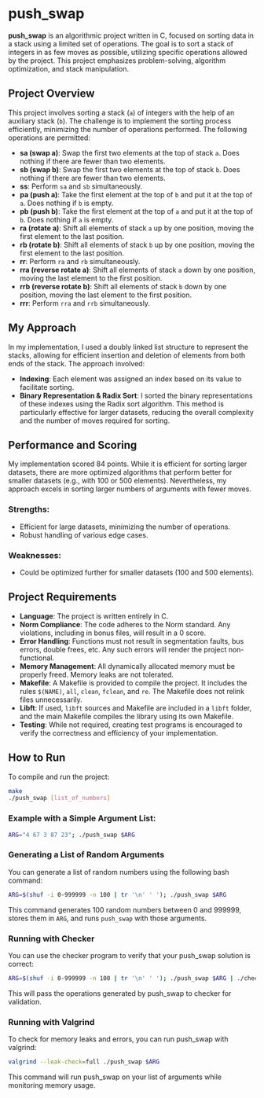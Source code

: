 # push_swap

**push_swap** is an algorithmic project written in C, focused on sorting data in a stack using a limited set of operations. The goal is to sort a stack of integers in as few moves as possible, utilizing specific operations allowed by the project. This project emphasizes problem-solving, algorithm optimization, and stack manipulation.

## Project Overview

This project involves sorting a stack (`a`) of integers with the help of an auxiliary stack (`b`). The challenge is to implement the sorting process efficiently, minimizing the number of operations performed. The following operations are permitted:

- **sa (swap a)**: Swap the first two elements at the top of stack `a`. Does nothing if there are fewer than two elements.
- **sb (swap b)**: Swap the first two elements at the top of stack `b`. Does nothing if there are fewer than two elements.
- **ss**: Perform `sa` and `sb` simultaneously.
- **pa (push a)**: Take the first element at the top of `b` and put it at the top of `a`. Does nothing if `b` is empty.
- **pb (push b)**: Take the first element at the top of `a` and put it at the top of `b`. Does nothing if `a` is empty.
- **ra (rotate a)**: Shift all elements of stack `a` up by one position, moving the first element to the last position.
- **rb (rotate b)**: Shift all elements of stack `b` up by one position, moving the first element to the last position.
- **rr**: Perform `ra` and `rb` simultaneously.
- **rra (reverse rotate a)**: Shift all elements of stack `a` down by one position, moving the last element to the first position.
- **rrb (reverse rotate b)**: Shift all elements of stack `b` down by one position, moving the last element to the first position.
- **rrr**: Perform `rra` and `rrb` simultaneously.

## My Approach

In my implementation, I used a doubly linked list structure to represent the stacks, allowing for efficient insertion and deletion of elements from both ends of the stack. The approach involved:

- **Indexing**: Each element was assigned an index based on its value to facilitate sorting.
- **Binary Representation & Radix Sort**: I sorted the binary representations of these indexes using the Radix sort algorithm. This method is particularly effective for larger datasets, reducing the overall complexity and the number of moves required for sorting.

## Performance and Scoring

My implementation scored 84 points. While it is efficient for sorting larger datasets, there are more optimized algorithms that perform better for smaller datasets (e.g., with 100 or 500 elements). Nevertheless, my approach excels in sorting larger numbers of arguments with fewer moves.

### Strengths:
- Efficient for large datasets, minimizing the number of operations.
- Robust handling of various edge cases.

### Weaknesses:
- Could be optimized further for smaller datasets (100 and 500 elements).

## Project Requirements

- **Language**: The project is written entirely in C.
- **Norm Compliance**: The code adheres to the Norm standard. Any violations, including in bonus files, will result in a 0 score.
- **Error Handling**: Functions must not result in segmentation faults, bus errors, double frees, etc. Any such errors will render the project non-functional.
- **Memory Management**: All dynamically allocated memory must be properly freed. Memory leaks are not tolerated.
- **Makefile**: A Makefile is provided to compile the project. It includes the rules `$(NAME)`, `all`, `clean`, `fclean`, and `re`. The Makefile does not relink files unnecessarily.
- **Libft**: If used, `libft` sources and Makefile are included in a `libft` folder, and the main Makefile compiles the library using its own Makefile.
- **Testing**: While not required, creating test programs is encouraged to verify the correctness and efficiency of your implementation.

## How to Run

To compile and run the project:
```sh
make
./push_swap [list_of_numbers]
```
### Example with a Simple Argument List:
```sh
ARG="4 67 3 87 23"; ./push_swap $ARG
```
### Generating a List of Random Arguments

You can generate a list of random numbers using the following bash command:
```sh
ARG=$(shuf -i 0-999999 -n 100 | tr '\n' ' '); ./push_swap $ARG
```
This command generates 100 random numbers between 0 and 999999, stores them in `ARG`, and runs `push_swap` with those arguments.

### Running with Checker

You can use the checker program to verify that your push_swap solution is correct:
```sh
ARG=$(shuf -i 0-999999 -n 100 | tr '\n' ' '); ./push_swap $ARG | ./checker_linux $ARG
```
This will pass the operations generated by push_swap to checker for validation.

### Running with Valgrind

To check for memory leaks and errors, you can run push_swap with valgrind:
```sh
valgrind --leak-check=full ./push_swap $ARG
```
This command will run push_swap on your list of arguments while monitoring memory usage.

